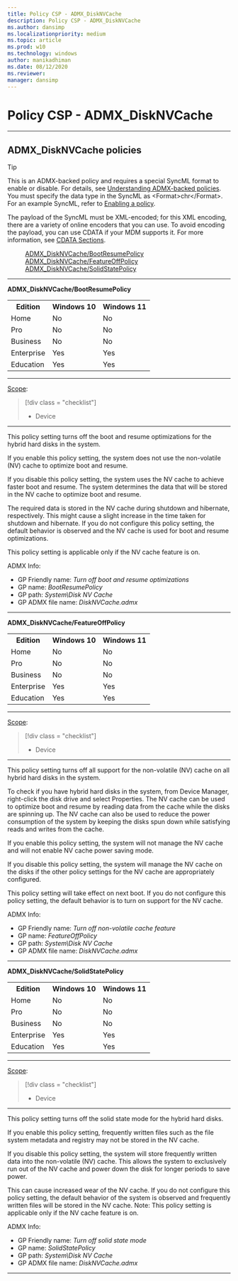 ```yaml
---
title: Policy CSP - ADMX_DiskNVCache
description: Policy CSP - ADMX_DiskNVCache
ms.author: dansimp
ms.localizationpriority: medium
ms.topic: article
ms.prod: w10
ms.technology: windows
author: manikadhiman
ms.date: 08/12/2020
ms.reviewer: 
manager: dansimp
---
```


# Policy CSP - ADMX_DiskNVCache


<hr/>

<!--Policies-->
## ADMX_DiskNVCache policies  

> [!TIP]
> This is an ADMX-backed policy and requires a special SyncML format to enable or disable.  For details, see [Understanding ADMX-backed policies](./understanding-admx-backed-policies.md). 
> You must specify the data type in the SyncML as &lt;Format&gt;chr&lt;/Format&gt;. For an example SyncML, refer to [Enabling a policy](./understanding-admx-backed-policies.md#enabling-a-policy).
> 
> The payload of the SyncML must be XML-encoded; for this XML encoding, there are a variety of online encoders that you can use. To avoid encoding the payload, you can use CDATA if your MDM supports it.  For more information, see [CDATA Sections](http://www.w3.org/TR/REC-xml/#sec-cdata-sect).


<dl>
  <dd>
    <a href="#admx-disknvcache-bootresumepolicy">ADMX_DiskNVCache/BootResumePolicy</a>
  </dd>
  <dd>
    <a href="#admx-disknvcache-featureoffpolicy">ADMX_DiskNVCache/FeatureOffPolicy</a>
  </dd>
  <dd>
    <a href="#admx-disknvcache-solidstatepolicy">ADMX_DiskNVCache/SolidStatePolicy</a>
  </dd> 
</dl>


<hr/>

<!--Policy-->
<a href="" id="admx-disknvcache-bootresumepolicy"></a>**ADMX_DiskNVCache/BootResumePolicy**  
<!--SupportedSKUs-->
<table>
<tr>
    <th>Edition</th>
    <th>Windows 10</th>
    <th>Windows 11</th>
</tr>
<tr>
    <td>Home</td>
    <td>No</td>
    <td>No</td>
</tr>
<tr>
    <td>Pro</td>
    <td>No</td>
    <td>No</td>
</tr>
<tr>
    <td>Business</td>
    <td>No</td>
    <td>No</td>
</tr>
<tr>
    <td>Enterprise</td>
    <td>Yes</td>
    <td>Yes</td>
</tr>
<tr>
    <td>Education</td>
    <td>Yes</td>
    <td>Yes</td>
</tr>
</table>

<!--/SupportedSKUs-->
<hr/>

<!--Scope-->
[Scope](./policy-configuration-service-provider.md#policy-scope):

> [!div class = "checklist"]
> * Device

<hr/>

<!--/Scope-->
<!--Description-->
This policy setting turns off the boot and resume optimizations for the hybrid hard disks in the system.  

If you enable this policy setting, the system does not use the non-volatile (NV) cache to optimize boot and resume.  

If you disable this policy setting, the system uses the NV cache to achieve faster boot and resume. 
The system determines the data that will be stored in the NV cache to optimize boot and resume. 

The required data is stored in the NV cache during shutdown and hibernate, respectively. This might cause a slight increase in the time taken for shutdown and hibernate.  If you do not configure this policy setting, the default behavior is observed and the NV cache is used for boot and resume optimizations. 

This policy setting is applicable only if the NV cache feature is on.

<!--/Description-->

<!--ADMXBacked-->
ADMX Info:  
-   GP Friendly name: *Turn off boot and resume optimizations*
-   GP name: *BootResumePolicy*
-   GP path: *System\Disk NV Cache*
-   GP ADMX file name: *DiskNVCache.admx*

<!--/ADMXBacked-->
<!--/Policy-->
<hr/>

<a href="" id="admx-disknvcache-featureoffpolicy"></a>**ADMX_DiskNVCache/FeatureOffPolicy**  
<!--SupportedSKUs-->
<table>
<tr>
    <th>Edition</th>
    <th>Windows 10</th>
    <th>Windows 11</th>
</tr>
<tr>
    <td>Home</td>
    <td>No</td>
    <td>No</td>
</tr>
<tr>
    <td>Pro</td>
    <td>No</td>
    <td>No</td>
</tr>
<tr>
    <td>Business</td>
    <td>No</td>
    <td>No</td>
</tr>
<tr>
    <td>Enterprise</td>
    <td>Yes</td>
    <td>Yes</td>
</tr>
<tr>
    <td>Education</td>
    <td>Yes</td>
    <td>Yes</td>
</tr>
</table>

<!--/SupportedSKUs-->
<hr/>

<!--Scope-->
[Scope](./policy-configuration-service-provider.md#policy-scope):

> [!div class = "checklist"]
> * Device

<hr/>

<!--/Scope-->
<!--Description-->
This policy setting turns off all support for the non-volatile (NV) cache on all hybrid hard disks in the system. 

To check if you have hybrid hard disks in the system, from Device Manager, right-click the disk drive and select Properties. The NV cache can be used to optimize boot and resume by reading data from the cache while the disks are spinning up. The NV cache can also be used to reduce the power consumption of the system by keeping the disks spun down while satisfying reads and writes from the cache.  

If you enable this policy setting, the system will not manage the NV cache and will not enable NV cache power saving mode.  

If you disable this policy setting, the system will manage the NV cache on the disks if the other policy settings for the NV cache are appropriately configured. 

This policy setting will take effect on next boot.  If you do not configure this policy setting, the default behavior is to turn on support for the NV cache.



<!--/Description-->

<!--ADMXBacked-->
ADMX Info:  
-   GP Friendly name: *Turn off non-volatile cache feature*
-   GP name: *FeatureOffPolicy*
-   GP path: *System\Disk NV Cache*
-   GP ADMX file name: *DiskNVCache.admx*

<!--/ADMXBacked-->
<!--/Policy-->

<hr/>

<!--Policy-->
<a href="" id="admx-disknvcache-solidstatepolicy"></a>**ADMX_DiskNVCache/SolidStatePolicy**  
<!--SupportedSKUs-->
<table>
<tr>
    <th>Edition</th>
    <th>Windows 10</th>
    <th>Windows 11</th>
</tr>
<tr>
    <td>Home</td>
    <td>No</td>
    <td>No</td>
</tr>
<tr>
    <td>Pro</td>
    <td>No</td>
    <td>No</td>
</tr>
<tr>
    <td>Business</td>
    <td>No</td>
    <td>No</td>
</tr>
<tr>
    <td>Enterprise</td>
    <td>Yes</td>
    <td>Yes</td>
</tr>
<tr>
    <td>Education</td>
    <td>Yes</td>
    <td>Yes</td>
</tr>
</table>

<!--/SupportedSKUs-->
<hr/>

<!--Scope-->
[Scope](./policy-configuration-service-provider.md#policy-scope):

> [!div class = "checklist"]
> * Device

<hr/>

<!--/Scope-->
<!--Description-->
This policy setting turns off the solid state mode for the hybrid hard disks.  

If you enable this policy setting, frequently written files such as the file system metadata and registry may not be stored in the NV cache.  

If you disable this policy setting, the system will store frequently written data into the non-volatile (NV) cache. This allows the system to exclusively run out of the NV cache and power down the disk for longer periods to save power. 

This can cause increased wear of the NV cache.  If you do not configure this policy setting, the default behavior of the system is observed and frequently written files will be stored in the NV cache.  Note: This policy setting is applicable only if the NV cache feature is on.


<!--/Description-->

<!--ADMXBacked-->
ADMX Info:  
-   GP Friendly name: *Turn off solid state mode*
-   GP name: *SolidStatePolicy*
-   GP path: *System\Disk NV Cache*
-   GP ADMX file name: *DiskNVCache.admx*

<!--/ADMXBacked-->
<!--/Policy-->

<hr/>


<!--/Policies-->


